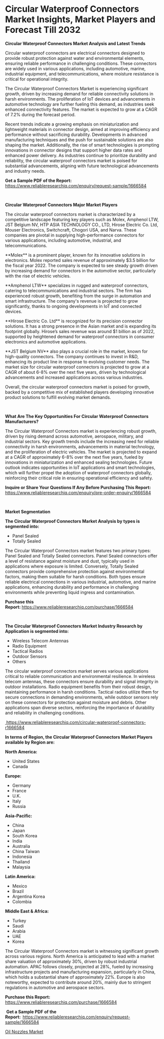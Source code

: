 <p><h1>Circular Waterproof Connectors Market Insights, Market Players and Forecast Till 2032</h1></p><p><strong>Circular Waterproof Connectors Market Analysis and Latest Trends</strong></p>
<p><p>Circular waterproof connectors are electrical connectors designed to provide robust protection against water and environmental elements, ensuring reliable performance in challenging conditions. These connectors are widely used in various applications, including automotive, marine, industrial equipment, and telecommunications, where moisture resistance is critical for operational integrity.</p><p>The Circular Waterproof Connectors Market is experiencing significant growth, driven by increasing demand for reliable connectivity solutions in harsh environments. The proliferation of IoT devices and advancements in automotive technology are further fueling this demand, as industries seek enhanced connectivity features. The market is expected to grow at a CAGR of 7.2% during the forecast period. </p><p>Recent trends indicate a growing emphasis on miniaturization and lightweight materials in connector design, aimed at improving efficiency and performance without sacrificing durability. Developments in advanced manufacturing techniques and the push for sustainable solutions are also shaping the market. Additionally, the rise of smart technologies is prompting innovations in connector designs that support higher data rates and enhanced power delivery. As industries continue to prioritize durability and reliability, the circular waterproof connectors market is poised for substantial advancements, aligning with future technological advancements and industry needs.</p></p>
<p><strong>Get a Sample PDF of the Report:&nbsp;</strong> <a href="https://www.reliableresearchiq.com/enquiry/request-sample/1666584?utm_campaign=3023&utm_medium=2&utm_source=Github&utm_content=ia&utm_term=07032025&utm_id=circular-waterproof-connectors">https://www.reliableresearchiq.com/enquiry/request-sample/1666584</a></p>
<p>&nbsp;</p>
<p><strong>Circular Waterproof Connectors Major Market Players</strong></p>
<p><p>The circular waterproof connectors market is characterized by a competitive landscape featuring key players such as Molex, Amphenol LTW, JST Belgium NV, HTP ASIA TECHNOLOGY CO., LTD, Hirose Electric Co. Ltd, Mouser Electronics, Switchcraft, Chogori USA, and Narva. These companies are pivotal in supplying high-performance connectors for various applications, including automotive, industrial, and telecommunications.</p><p>**Molex** is a prominent player, known for its innovative solutions in electronics. Molex reported sales revenue of approximately $3.5 billion for the fiscal year 2022. The company is expected to see steady growth driven by increasing demand for connectors in the automotive sector, particularly with the rise of electric vehicles.</p><p>**Amphenol LTW** specializes in rugged and waterproof connectors, catering to telecommunications and industrial sectors. The firm has experienced robust growth, benefiting from the surge in automation and smart infrastructure. The company's revenue is projected to grow significantly, thanks to ongoing developments in IoT and connected devices.</p><p>**Hirose Electric Co. Ltd** is recognized for its precision connector solutions. It has a strong presence in the Asian market and is expanding its footprint globally. Hirose’s sales revenue was around $1 billion as of 2022, supported by heightened demand for waterproof connectors in consumer electronics and automotive applications.</p><p>**JST Belgium NV** also plays a crucial role in the market, known for high-quality connectors. The company continues to invest in R&D, enhancing its product line in response to evolving customer needs. The market size for circular waterproof connectors is projected to grow at a CAGR of about 6-8% over the next five years, driven by technological advancements and increased applications across various industries.</p><p>Overall, the circular waterproof connectors market is poised for growth, backed by a competitive mix of established players developing innovative product solutions to fulfill evolving market demands.</p></p>
<p>&nbsp;</p>
<p><strong>What Are The Key Opportunities For Circular Waterproof Connectors Manufacturers?</strong></p>
<p><p>The Circular Waterproof Connectors market is experiencing robust growth, driven by rising demand across automotive, aerospace, military, and industrial sectors. Key growth trends include the increasing need for reliable connectivity in harsh environments, advancements in material technology, and the proliferation of electric vehicles. The market is projected to expand at a CAGR of approximately 6-8% over the next five years, fueled by innovations in miniaturization and enhanced sealing technologies. Future outlook indicates opportunities in IoT applications and smart technologies, which will further propel the adoption of waterproof connectors globally, reinforcing their critical role in ensuring operational efficiency and safety.</p></p>
<p><strong>Inquire or Share Your Questions If Any Before Purchasing This Report:</strong> <a href="https://www.reliableresearchiq.com/enquiry/pre-order-enquiry/1666584?utm_campaign=3023&utm_medium=2&utm_source=Github&utm_content=ia&utm_term=07032025&utm_id=circular-waterproof-connectors">https://www.reliableresearchiq.com/enquiry/pre-order-enquiry/1666584</a></p>
<p>&nbsp;</p>
<p><strong>Market Segmentation</strong></p>
<p><strong>The Circular Waterproof Connectors Market Analysis by types is segmented into:</strong></p>
<p><ul><li>Panel Sealed</li><li>Totally Sealed</li></ul></p>
<p><p>The Circular Waterproof Connectors market features two primary types: Panel Sealed and Totally Sealed connectors. Panel Sealed connectors offer a level of resistance against moisture and dust, typically used in applications where exposure is limited. Conversely, Totally Sealed connectors provide comprehensive protection against environmental factors, making them suitable for harsh conditions. Both types ensure reliable electrical connections in various industrial, automotive, and marine applications, enhancing durability and performance in challenging environments while preventing liquid ingress and contamination.</p></p>
<p><strong>Purchase this Report:&nbsp;</strong><a href="https://www.reliableresearchiq.com/purchase/1666584?utm_campaign=3023&utm_medium=2&utm_source=Github&utm_content=ia&utm_term=07032025&utm_id=circular-waterproof-connectors">https://www.reliableresearchiq.com/purchase/1666584</a></p>
<p>&nbsp;</p>
<p><strong>The Circular Waterproof Connectors Market Industry Research by Application is segmented into:</strong></p>
<p><ul><li>Wireless Telecom Antennas</li><li>Radio Equipment</li><li>Tactical Radios</li><li>Outdoor Sensors</li><li>Others</li></ul></p>
<p><p>The circular waterproof connectors market serves various applications critical to reliable communication and environmental resilience. In wireless telecom antennas, these connectors ensure durability and signal integrity in outdoor installations. Radio equipment benefits from their robust design, maintaining performance in harsh conditions. Tactical radios utilize them for secure connections in demanding environments, while outdoor sensors rely on these connectors for protection against moisture and debris. Other applications span diverse sectors, reinforcing the importance of durability and reliability in challenging conditions.</p></p>
<p><a href="https://www.reliableresearchiq.com/circular-waterproof-connectors-r1666584?utm_campaign=3023&utm_medium=2&utm_source=Github&utm_content=ia&utm_term=07032025&utm_id=circular-waterproof-connectors">&nbsp;https://www.reliableresearchiq.com/circular-waterproof-connectors-r1666584</a></p>
<p><strong>In terms of Region, the Circular Waterproof Connectors Market Players available by Region are:</strong></p>
<p>
    <p> <strong> North America: </strong>
        <ul>
            <li>United States</li>
            <li>Canada</li>
        </ul>
        </p> 
    <p> <strong> Europe: </strong>
        <ul>
            <li>Germany</li>
            <li>France</li>
            <li>U.K.</li>
            <li>Italy</li>
            <li>Russia</li>
        </ul>
        </p> 
    <p> <strong> Asia-Pacific: </strong>
        <ul>
            <li>China</li>
            <li>Japan</li>
            <li>South Korea</li>
            <li>India</li>
            <li>Australia</li>
            <li>China Taiwan</li>
            <li>Indonesia</li>
            <li>Thailand</li>
            <li>Malaysia</li>
        </ul>
        </p> 
    <p> <strong> Latin America: </strong>
        <ul>
            <li>Mexico</li>
            <li>Brazil</li>
            <li>Argentina Korea</li>
            <li>Colombia</li>
        </ul>
        </p> 
    <p> <strong> Middle East & Africa: </strong>
        <ul>
            <li>Turkey</li>
            <li>Saudi</li>
            <li>Arabia</li>
            <li>UAE</li>
            <li>Korea</li>
        </ul>
    </p>
    </p>
<p><p>The Circular Waterproof Connectors market is witnessing significant growth across various regions. North America is anticipated to lead with a market share valuation of approximately 30%, driven by robust industrial automation. APAC follows closely, projected at 28%, fueled by increasing infrastructure projects and manufacturing expansion, particularly in China, which holds a substantial share of approximately 22%. Europe is also noteworthy, expected to contribute around 20%, mainly due to stringent regulations in automotive and aerospace sectors.</p></p>
<p><strong>Purchase this Report: </strong><a href="https://www.reliableresearchiq.com/purchase/1666584?utm_campaign=3023&utm_medium=2&utm_source=Github&utm_content=ia&utm_term=07032025&utm_id=circular-waterproof-connectors">https://www.reliableresearchiq.com/purchase/1666584</a></p>
<p>&nbsp;<strong>Get a Sample PDF of the Report:&nbsp;&nbsp;</strong><a href="https://www.reliableresearchiq.com/enquiry/request-sample/1666584?utm_campaign=3023&utm_medium=2&utm_source=Github&utm_content=ia&utm_term=07032025&utm_id=circular-waterproof-connectors">https://www.reliableresearchiq.com/enquiry/request-sample/1666584</a></p>
<p><strong></strong></p>
<p><p><a href="https://github.com/ajayanhaizan/Market-Research-Report-List-1/blob/main/oil-nozzles-market.md?utm_campaign=3023&utm_medium=2&utm_source=Github&utm_content=ia&utm_term=07032025&utm_id=circular-waterproof-connectors">Oil Nozzles Market</a></p></p>